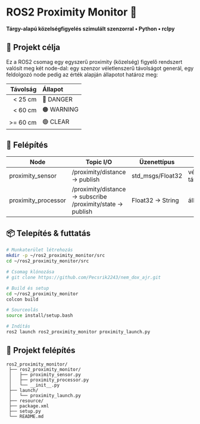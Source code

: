 # ROS2 Proximity Monitor 🚨

**Tárgy-alapú közelségfigyelés szimulált szenzorral • Python • rclpy**

## 🎯 Projekt célja
Ez a ROS2 csomag egy egyszerű proximity (közelség) figyelő rendszert valósít meg két node-dal:
egy szenzor véletlenszerű távolságot generál, egy feldolgozó node pedig az érték alapján állapotot határoz meg:

| Távolság | Állapot |
|---------:|:-------|
| < 25 cm | 🔴 DANGER |
| < 60 cm | 🟠 WARNING |
| >= 60 cm | 🟢 CLEAR |

## 🧩 Felépítés
| Node | Topic I/O | Üzenettípus | Leírás |
|------|-----------|-------------|--------|
| proximity_sensor | /proximity/distance → publish | std_msgs/Float32 | véletlenszerű távolság cm-ben |
| proximity_processor | /proximity/distance → subscribe<br>/proximity/state → publish | Float32 → String | állapotkategorizálás |

## 📦 Telepítés & futtatás

```bash
# Munkaterület létrehozás
mkdir -p ~/ros2_proximity_monitor/src
cd ~/ros2_proximity_monitor/src

# Csomag klónozása
# git clone https://github.com/Pecsrik2243/nem_dox_ajr.git

# Build és setup
cd ~/ros2_proximity_monitor
colcon build

# Sourceolás
source install/setup.bash

# Indítás
ros2 launch ros2_proximity_monitor proximity_launch.py
```

## 📂 Projekt felépítés
```
ros2_proximity_monitor/
 ├── ros2_proximity_monitor/
 │   ├── proximity_sensor.py
 │   ├── proximity_processor.py
 │   └── __init__.py
 ├── launch/
 │   └── proximity_launch.py
 ├── resource/
 ├── package.xml
 ├── setup.py
 └── README.md
```
